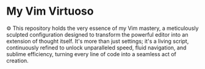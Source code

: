 # My Vim Virtuoso
⚙️ This repository holds the very essence of my Vim mastery, a meticulously sculpted configuration designed to transform the powerful editor into an extension of thought itself. It's more than just settings; it's a living script, continuously refined to unlock unparalleled speed, fluid navigation, and sublime efficiency, turning every line of code into a seamless act of creation.
